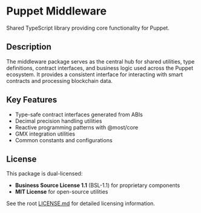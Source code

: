 # Puppet Middleware

Shared TypeScript library providing core functionality for Puppet.

## Description

The middleware package serves as the central hub for shared utilities, type definitions, contract interfaces, and business logic used across the Puppet ecosystem. It provides a consistent interface for interacting with smart contracts and processing blockchain data.

## Key Features

- Type-safe contract interfaces generated from ABIs
- Decimal precision handling utilities
- Reactive programming patterns with @most/core
- GMX integration utilities
- Common constants and configurations

## License

This package is dual-licensed:
- **Business Source License 1.1** (BSL-1.1) for proprietary components
- **MIT License** for open-source utilities

See the root [LICENSE.md](../LICENSE.md) for detailed licensing information.
